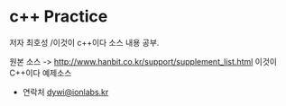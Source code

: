 # c++ Practice
저자 최호성 /이것이 c++이다 소스 내용 공부.

원본 소스 -> http://www.hanbit.co.kr/support/supplement_list.html 
이것이 C++이다 예제소스 

- 연락처 dywi@ionlabs.kr
